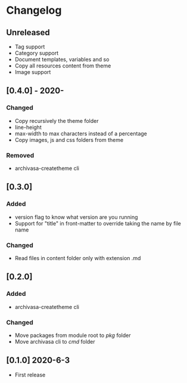 # Changelog

## Unreleased

- Tag support
- Category support
- Document templates, variables and so
- Copy all resources content from theme
- Image support

## [0.4.0] - 2020-

### Changed

* Copy recursively the theme folder
* line-height
* max-width to max characters instead of a percentage
* Copy images, js and css folders from theme

### Removed

* archivasa-createtheme cli

## [0.3.0]

### Added

- version flag to know what version are you running
- Support for "title" in front-matter to override taking the name by file name

### Changed

- Read files in content folder only with extension .md

## [0.2.0]

### Added

- archivasa-createtheme cli

### Changed

- Move packages from module root to *pkg* folder
- Move archivasa cli to *cmd* folder

## [0.1.0] 2020-6-3

- First release
